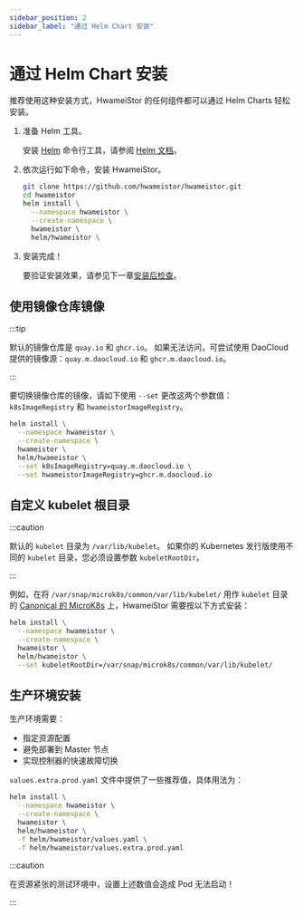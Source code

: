 ```yaml
---
sidebar_position: 2
sidebar_label: "通过 Helm Chart 安装"
---
```


# 通过 Helm Chart 安装

推荐使用这种安装方式，HwameiStor 的任何组件都可以通过 Helm Charts 轻松安装。

1. 准备 Helm 工具。

   安装 [Helm](https://helm.sh/) 命令行工具，请参阅 [Helm 文档](https://helm.sh/docs/)。

2. 依次运行如下命令，安装 HwameiStor。

   ```bash
   git clone https://github.com/hwameistor/hwameistor.git
   cd hwameistor
   helm install \
     --namespace hwameistor \
     --create-namespace \
     hwameistor \
     helm/hwameistor \
   ```

3. 安装完成！

   要验证安装效果，请参见下一章[安装后检查](./post_check.md)。

## 使用镜像仓库镜像

:::tip

默认的镜像仓库是 `quay.io` 和 `ghcr.io`。
如果无法访问，可尝试使用 DaoCloud 提供的镜像源：`quay.m.daocloud.io` 和 `ghcr.m.daocloud.io`。

:::

要切换镜像仓库的镜像，请如下使用 `--set` 更改这两个参数值：`k8sImageRegistry` 和 `hwameistorImageRegistry`。

```bash
helm install \
  --namespace hwameistor \
  --create-namespace \
  hwameistor \
  helm/hwameistor \
  --set k8sImageRegistry=quay.m.daocloud.io \
  --set hwameistorImageRegistry=ghcr.m.daocloud.io
```

## 自定义 kubelet 根目录

:::caution

默认的 `kubelet` 目录为 `/var/lib/kubelet`。
如果你的 Kubernetes 发行版使用不同的 `kubelet` 目录，您必须设置参数 `kubeletRootDir`。

:::

例如，在将 `/var/snap/microk8s/common/var/lib/kubelet/` 用作 `kubelet` 目录的 [Canonical 的 MicroK8s](https://microk8s.io/) 上，HwameiStor 需要按以下方式安装：
 
```bash
helm install \
  --namespace hwameistor \
  --create-namespace \
  hwameistor \
  helm/hwameistor \
  --set kubeletRootDir=/var/snap/microk8s/common/var/lib/kubelet/
```

## 生产环境安装

生产环境需要：

- 指定资源配置
- 避免部署到 Master 节点
- 实现控制器的快速故障切换
  
`values.extra.prod.yaml` 文件中提供了一些推荐值，具体用法为：

```bash
helm install \
  --namespace hwameistor \
  --create-namespace \
  hwameistor \
  helm/hwameistor \
  -f helm/hwameistor/values.yaml \
  -f helm/hwameistor/values.extra.prod.yaml
```

:::caution

在资源紧张的测试环境中，设置上述数值会造成 Pod 无法启动！

:::
